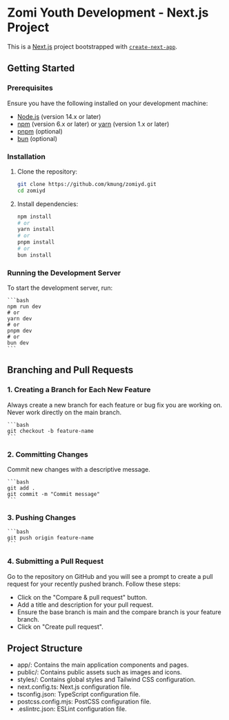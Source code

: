 # Zomi Youth Development - Next.js Project

This is a [Next.js](https://nextjs.org) project bootstrapped with [`create-next-app`](https://nextjs.org/docs/app/api-reference/cli/create-next-app).

## Getting Started

### Prerequisites

Ensure you have the following installed on your development machine:

- [Node.js](https://nodejs.org/) (version 14.x or later)
- [npm](https://www.npmjs.com/) (version 6.x or later) or [yarn](https://yarnpkg.com/) (version 1.x or later)
- [pnpm](https://pnpm.io/) (optional)
- [bun](https://bun.sh/) (optional)

### Installation

1. Clone the repository:

   ```bash
   git clone https://github.com/kmung/zomiyd.git
   cd zomiyd
   ```

2. Install dependencies:

   ```bash
   npm install
   # or
   yarn install
   # or
   pnpm install
   # or
   bun install
   ```

### Running the Development Server

To start the development server, run:

    ```bash
    npm run dev
    # or
    yarn dev
    # or
    pnpm dev
    # or
    bun dev
    ```

## Branching and Pull Requests

### 1. Creating a Branch for Each New Feature

Always create a new branch for each feature or bug fix you are working on. Never work directly on the main branch.

    ```bash
    git checkout -b feature-name
    ```

### 2. Committing Changes

Commit new changes with a descriptive message.

    ```bash
    git add .
    git commit -m "Commit message"
    ```

### 3. Pushing Changes

    ```bash
    git push origin feature-name
    ```

### 4. Submitting a Pull Request

Go to the repository on GitHub and you will see a prompt to create a pull request for your recently pushed branch. Follow these steps:

- Click on the "Compare & pull request" button.
- Add a title and description for your pull request.
- Ensure the base branch is main and the compare branch is your feature branch.
- Click on "Create pull request".

## Project Structure

- app/: Contains the main application components and pages.
- public/: Contains public assets such as images and icons.
- styles/: Contains global styles and Tailwind CSS configuration.
- next.config.ts: Next.js configuration file.
- tsconfig.json: TypeScript configuration file.
- postcss.config.mjs: PostCSS configuration file.
- .eslintrc.json: ESLint configuration file.

